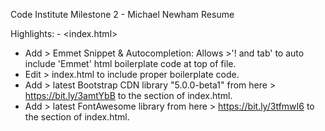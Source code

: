 Code Institute Milestone 2 - Michael Newham Resume

Highlights: -
<index.html>
- Add > Emmet Snippet & Autocompletion: Allows >'! and tab' to auto include 'Emmet' html boilerplate code at top of file.
- Edit > index.html to include proper <head> boilerplate code.
- Add > latest Bootstrap CDN library "5.0.0-beta1" from here > https://bit.ly/3amtYbB to the <head> section of index.html.
- Add > latest FontAwesome library from here > https://bit.ly/3tfmwI6 to the <head> section of index.html.